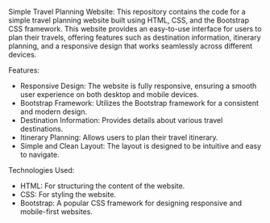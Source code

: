 Simple Travel Planning Website:
This repository contains the code for a simple travel planning website built using HTML, CSS, and the Bootstrap CSS framework. This website provides an easy-to-use interface 
for users to plan their travels, offering features such as destination information, itinerary planning, and a responsive design that works seamlessly across different devices.

Features:
- Responsive Design: The website is fully responsive, ensuring a smooth user experience on both desktop and mobile devices.
- Bootstrap Framework: Utilizes the Bootstrap framework for a consistent and modern design.
- Destination Information: Provides details about various travel destinations.
- Itinerary Planning: Allows users to plan their travel itinerary.
- Simple and Clean Layout: The layout is designed to be intuitive and easy to navigate.

Technologies Used:
- HTML: For structuring the content of the website.
- CSS: For styling the website.
- Bootstrap: A popular CSS framework for designing responsive and mobile-first websites.